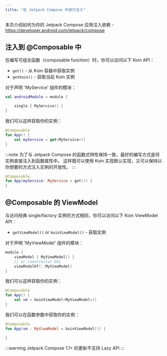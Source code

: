 ```yaml
---
title: "在 Jetpack Compose 中进行注入"
---
```

本页介绍如何为你的 Jetpack Compose 应用注入依赖 - https://developer.android.com/jetpack/compose

## 注入到 @Composable 中

在编写可组合函数（composable function）时，你可以访问以下 Koin API：

* `get()` - 从 Koin 容器中获取实例
* `getKoin()` - 获取当前 Koin 实例

对于声明 'MyService' 组件的模块：

```kotlin
val androidModule = module {

    single { MyService() }
}
```

我们可以这样获取你的实例：

```kotlin
@Composable
fun App() {
    val myService = get<MyService>()
}
```

:::note
为了与 Jetpack Compose 的函数式特性保持一致，最好的编写方式是将实例直接注入到函数属性中。 这样既可以使用 Koin 实现默认实现，又可以保持以你想要的方式注入实例的开放性。
:::

```kotlin
@Composable
fun App(myService: MyService = get()) {
}
```

## @Composable 的 ViewModel

与访问经典 single/factory 实例的方式相同，你可以访问以下 Koin ViewModel API：

* `getViewModel()` or `koinViewModel()` - 获取实例

对于声明 'MyViewModel' 组件的模块：

```kotlin
module {
    viewModel { MyViewModel() }
    // or constructor DSL
    viewModelOf(::MyViewModel)
}
```

我们可以这样获取你的实例：

```kotlin
@Composable
fun App() {
    val vm = koinViewModel<MyViewModel>()
}
```

我们可以在函数参数中获取你的实例：

```kotlin
@Composable
fun App(vm : MyViewModel = koinViewModel()) {

}
```

:::warning
Jetpack Compose 1.1+ 的更新不支持 Lazy API
:::